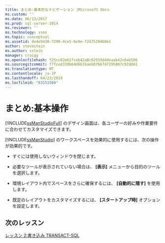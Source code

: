 ```yaml
---
title: まとめ:基本的なナビゲーション |Microsoft Docs
ms.custom: ''
ms.date: 06/13/2017
ms.prod: sql-server-2014
ms.reviewer: ''
ms.technology: ssms
ms.topic: conceptual
ms.assetid: de4e9430-7290-4ce5-be9e-f247539460e1
author: stevestein
ms.author: sstein
manager: craigg
ms.openlocfilehash: f25cc02e61fceb42a8c02919d4deaab42c0ab586
ms.sourcegitcommit: f7fced330b64d6616aeb8766747295807c92dd41
ms.translationtype: MT
ms.contentlocale: ja-JP
ms.lasthandoff: 04/23/2019
ms.locfileid: "63151504"
---
```

# <a name="summary-basic-navigation"></a>まとめ:基本操作
  [!INCLUDE[ssManStudioFull](../../includes/ssmanstudiofull-md.md)] のデザイン画面は、各ユーザーの好みや作業要件に合わせてカスタマイズできます。  
  
 [!INCLUDE[ssManStudio](../../includes/ssmanstudio-md.md)] のワークスペースを効果的に使用するには、次の操作が効果的です。  
  
-   すぐには使用しないウィンドウを閉じます。  
  
-   必要なツールが表示されていない場合は、 **[表示]** メニューから目的のツールを選択します。  
  
-   環境レイアウト内でスペースをさらに確保するには、 **[自動的に隠す]** を使用します。  
  
-   既定のレイアウトをカスタマイズするには、 **[スタートアップ時]** オプションを設定します。  
  
## <a name="next-lesson"></a>次のレッスン  
 [レッスン 2:書き込み TRANSACT-SQL](lesson-2-writing-transact-sql.md)  
  
  
